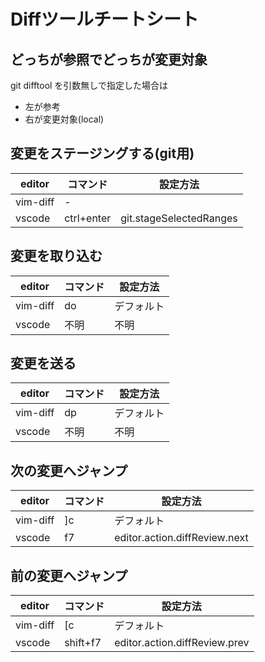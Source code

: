 # Diffツールチートシート

## どっちが参照でどっちが変更対象

git difftool を引数無しで指定した場合は

- 左が参考
- 右が変更対象(local)

## 変更をステージングする(git用)

  | editor   | コマンド   | 設定方法                |
  | -------- | ---------- | ----------------------- |
  | vim-diff | -          |                         |
  | vscode   | ctrl+enter | git.stageSelectedRanges |

## 変更を取り込む

  | editor   | コマンド | 設定方法   |
  | -------- | -------- | ---------- |
  | vim-diff | do       | デフォルト |
  | vscode   | 不明     | 不明       |

## 変更を送る

  | editor   | コマンド | 設定方法   |
  | -------- | -------- | ---------- |
  | vim-diff | dp       | デフォルト |
  | vscode   | 不明     | 不明       |

## 次の変更へジャンプ

  | editor   | コマンド | 設定方法                      |
  | -------- | -------- | ----------------------------- |
  | vim-diff | ]c       | デフォルト                    |
  | vscode   | f7       | editor.action.diffReview.next |

## 前の変更へジャンプ

  | editor   | コマンド | 設定方法                      |
  | -------- | -------- | ----------------------------- |
  | vim-diff | [c       | デフォルト                    |
  | vscode   | shift+f7 | editor.action.diffReview.prev |
